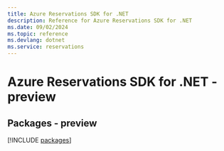 ```yaml
---
title: Azure Reservations SDK for .NET
description: Reference for Azure Reservations SDK for .NET
ms.date: 09/02/2024
ms.topic: reference
ms.devlang: dotnet
ms.service: reservations
---
```

# Azure Reservations SDK for .NET - preview
## Packages - preview
[!INCLUDE [packages](reservations-index.md)]